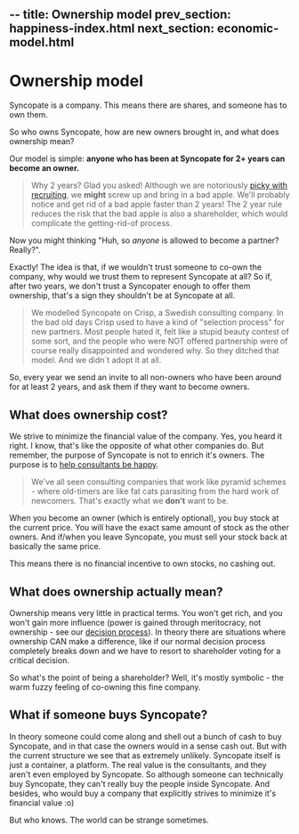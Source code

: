 --
title: Ownership model
prev_section: happiness-index.html
next_section: economic-model.html
---

Ownership model
===============

Syncopate is a company. This means there are shares, and someone has to own them.

So who owns Syncopate, how are new owners brought in, and what does ownership mean?

Our model is simple: **anyone who has been at Syncopate for 2+ years can become an owner.**

> Why 2 years? Glad you asked! Although we are notoriously [picky with recruiting](recruiting.html), we **might** screw up and bring in a bad apple. We'll probably notice and get rid of a bad apple faster than 2 years! The 2 year rule reduces the risk that the bad apple is also a shareholder, which would complicate the getting-rid-of process.

Now you might thinking "Huh, so *anyone* is allowed to become a partner? Really?".

Exactly! The idea is that, if we wouldn't trust someone to co-own the company, why would we trust them to represent Syncopate at all? So if, after two years, we don't trust a Syncopater enough to offer them ownership, that's a sign they shouldn't be at Syncopate at all. 

> We modelled Syncopate on Crisp, a Swedish consulting company. In the bad old days Crisp used to have a kind of "selection process" for new partners. Most people hated it, felt like a stupid beauty contest of some sort, and the people who were NOT offered partnership were of course really disappointed and wondered why. So they ditched that model. And we didn`t adopt it at all.

So, every year we send an invite to all non-owners who have been around for at least 2 years, and ask them if they want to become owners.

What does ownership cost?
-------------------------

We strive to minimize the financial value of the company. Yes, you heard it right. I know, that's like the opposite of what other companies do. But remember, the purpose of Syncopate is not to enrich it's owners. The purpose is to [help consultants be happy](what-is-Syncopate.html).

> We've all seen consulting companies that work like pyramid schemes - where old-timers are like fat cats parasiting from the hard work of newcomers. That's exactly what we **don't** want to be.</rant>


When you become an owner (which is entirely optional), you buy stock at the current price. You will have the exact same amount of stock as the other owners. And if/when you leave Syncopate, you must sell your stock back at basically the same price. 

This means there is no financial incentive to own stocks, no cashing out.

What does ownership actually mean?
----------------------------------

Ownership means very little in practical terms. You won't get rich, and you won't gain more influence (power is gained through meritocracy, not ownership - see our [decision process](decisions.html)). In theory there are situations where ownership CAN make a difference, like if our normal decision process completely breaks down and we have to resort to shareholder voting for a critical decision. 

So what's the point of being a shareholder? Well, it's mostly symbolic - the warm fuzzy feeling of co-owning this fine company. 

What if someone buys Syncopate?
---------------------------

In theory someone could come along and shell out a bunch of cash to buy Syncopate, and in that case the owners would in a sense cash out. But with the current structure we see that as extremely unlikely. Syncopate itself is just a container, a platform. The real value is the consultants, and they aren't even employed by Syncopate. So although someone can technically buy Syncopate, they can't really buy the people inside Syncopate. And besides, who would buy a company that explicitly strives to minimize it's financial value :o)

But who knows. The world can be strange sometimes.
